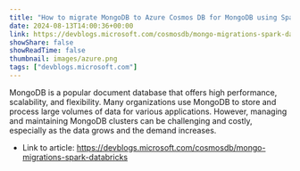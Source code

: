 ```yaml
---
title: "How to migrate MongoDB to Azure Cosmos DB for MongoDB using Spark and Databricks"
date: 2024-08-13T14:00:36+00:00
link: https://devblogs.microsoft.com/cosmosdb/mongo-migrations-spark-databricks
showShare: false
showReadTime: false
thumbnail: images/azure.png
tags: ["devblogs.microsoft.com"]
---
```

MongoDB is a popular document database that offers high performance, scalability, and flexibility. Many organizations use MongoDB to store and process large volumes of data for various applications. However, managing and maintaining MongoDB clusters can be challenging and costly, especially as the data grows and the demand increases.

- Link to article: https://devblogs.microsoft.com/cosmosdb/mongo-migrations-spark-databricks